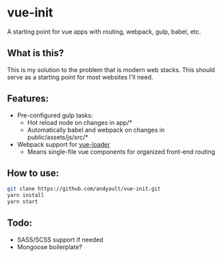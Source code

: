# vue-init
A starting point for vue apps with routing, webpack, gulp, babel, etc.

## What is this?
This is my solution to the problem that is modern web stacks. This should serve as a starting point for most websites I'll need.

## Features:
* Pre-configured gulp tasks:
  * Hot reload node on changes in app/*
  * Automatically babel and webpack on changes in public/assets/js/src/*
* Webpack support for [vue-loader](https://github.com/vuejs/vue-loader)
  * Means single-file vue components for organized front-end routing
  
## How to use:
``` bash
git clone https://github.com/andyault/vue-init.git
yarn install
yarn start
```
  
## Todo: 
* SASS/SCSS support if needed
* Mongoose boilerplate?
